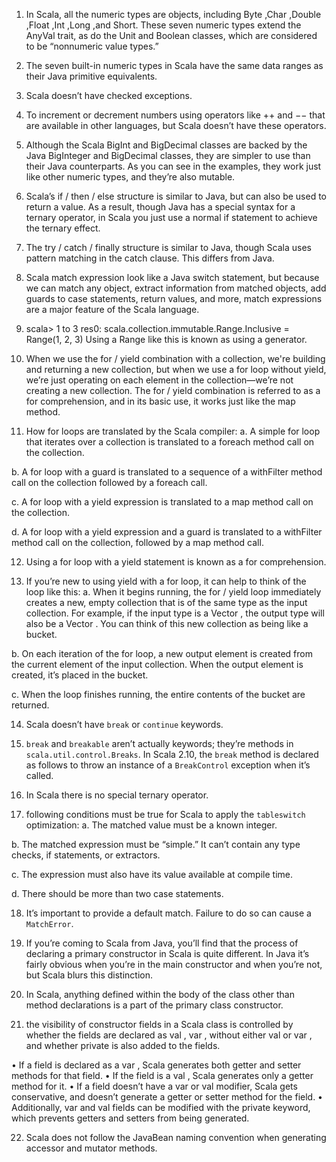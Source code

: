 1. In Scala, all the numeric types are objects, including Byte ,Char ,Double ,Float ,Int ,Long ,and 
Short. These seven numeric types extend the AnyVal trait, as do the Unit and Boolean classes, 
which are considered to be “nonnumeric value types.”

2. The seven built-in numeric types in Scala have the same data ranges as their Java primitive 
equivalents.

3. Scala doesn’t have checked exceptions.

4. To increment or decrement numbers using operators like ++ and −− that are available in other 
languages, but Scala doesn’t have these operators.

5. Although the Scala BigInt and BigDecimal classes are backed by the Java BigInteger
and BigDecimal classes, they are simpler to use than their Java counterparts. As you can
see in the examples, they work just like other numeric types, and they’re also mutable.

6. Scala’s if / then / else structure is similar to Java, but can also be used to return a value. 
As a result, though Java has a special syntax for a ternary operator, in Scala you just use a 
normal if statement to achieve the ternary effect.

7. The try / catch / finally structure is similar to Java, though Scala uses pattern matching
in the catch clause. This differs from Java.

8. Scala match expression look like a Java switch statement, but because we can match any 
object, extract information from matched objects, add guards to case statements, return 
values, and more, match expressions are a major feature of the Scala language.

9. scala> 1 to 3
res0: scala.collection.immutable.Range.Inclusive = Range(1, 2, 3)
Using a Range like this is known as using a generator.

10. When we use the for / yield combination with a collection, we're building and returning 
a new collection, but when we use a for loop without yield, we’re just operating on 
each element in the collection—we’re not creating a new collection. 
The for / yield combination is referred to as a for comprehension, 
and in its basic use, it works just like the map method.

11. How for loops are translated by the Scala compiler:
   a. A simple for loop that iterates over a collection is translated to a foreach method
      call on the collection.

   b. A for loop with a guard is translated to a sequence of a withFilter
      method call on the collection followed by a foreach call.

   c. A for loop with a yield expression is translated to a map method call on the collection.

   d. A for loop with a yield expression and a guard is translated to a withFilter
      method call on the collection, followed by a map method call.

12. Using a for loop with a yield statement is known as a for comprehension.

13. If you’re new to using yield with a for loop, it can help to think of the loop like this:
   a. When it begins running, the for / yield loop immediately creates a new, empty
      collection that is of the same type as the input collection. For example, if the input
      type is a Vector , the output type will also be a Vector . You can think of this new
      collection as being like a bucket.

   b. On each iteration of the for loop, a new output element is created from the current
      element of the input collection. When the output element is created, it’s placed in
      the bucket.

   c. When the loop finishes running, the entire contents of the bucket are returned.

14. Scala doesn’t have `break` or `continue` keywords.

45. `break` and `breakable` aren’t actually keywords; they’re methods in `scala.util.control.Breaks`.
In Scala 2.10, the `break` method is declared as follows to throw an instance of a `BreakControl` 
exception when it’s called.

16. In Scala there is no special ternary operator.

17. following conditions must be true for Scala to apply the `tableswitch` optimization:
   a. The matched value must be a known integer.

   b. The matched expression must be “simple.” It can’t contain any type checks, if
      statements, or extractors.

   c. The expression must also have its value available at compile time.

   d. There should be more than two case statements.

18. It’s important to provide a default match. Failure to do so can cause a `MatchError`.

19. If you’re coming to Scala from Java, you’ll find that the process of declaring a primary
constructor in Scala is quite different. In Java it’s fairly obvious when you’re in the main
constructor and when you’re not, but Scala blurs this distinction.

20. In Scala, anything defined within the body of the class other than method declarations 
is a part of the primary class constructor.

21. the visibility of constructor fields in a Scala class is controlled by whether the fields 
are declared as val , var , without either val or var , and whether private is also added 
to the fields.

• If a field is declared as a var , Scala generates both getter and setter methods for that
field.
• If the field is a val , Scala generates only a getter method for it.
• If a field doesn’t have a var or val modifier, Scala gets conservative, and doesn’t
generate a getter or setter method for the field.
• Additionally, var and val fields can be modified with the private keyword, which
prevents getters and setters from being generated.

22. Scala does not follow the JavaBean naming convention when generating accessor and 
mutator methods.
